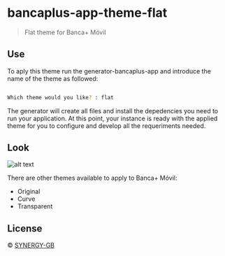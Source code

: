 # bancaplus-app-theme-flat

> Flat theme for Banca+ Móvil


## Use
To aply this theme run the generator-bancaplus-app and introduce the name of the theme as followed:

```bash

Which theme would you like? : flat
```

The generator will create all files and install the depedencies you need to run your application. At this point, your instance is ready with the applied theme for you to configure and develop all the requeriments needed.

## Look

![alt text](http://blog.synergy-gb.com/assets/img/temas/tema2_flat.png)


There are other themes available to apply to Banca+ Móvil:
* Original
* Curve
* Transparent


## License

 © [SYNERGY-GB]()

